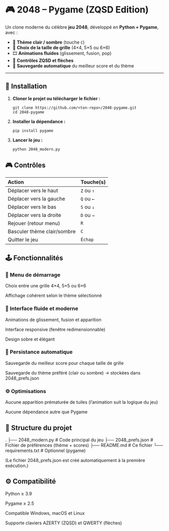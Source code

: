 # 🎮 2048 – Pygame (ZQSD Edition)

Un clone moderne du célèbre **jeu 2048**, développé en **Python + Pygame**, avec :

- 🎨 **Thème clair / sombre** (touche `C`)
- 🧩 **Choix de la taille de grille** (4×4, 5×5 ou 6×6)
- 🎞️ **Animations fluides** (glissement, fusion, pop)
- 🧠 **Contrôles ZQSD et flèches**
- 💾 **Sauvegarde automatique** du meilleur score et du thème

---

## 🧰 Installation

1. **Cloner le projet ou télécharger le fichier :**
   ```
   git clone https://github.com/<ton-repo>/2048-pygame.git
   cd 2048-pygame
   ```


2. **Installer la dépendance :**
    ```
    pip install pygame
    ```

3. **Lancer le jeu :**
    ```
    python 2048_modern.py
    ```

## 🎮 Contrôles
| Action                      | Touche(s)  |
| :-------------------------- | :--------- |
| Déplacer vers le haut       | `Z` ou `↑` |
| Déplacer vers la gauche     | `Q` ou `←` |
| Déplacer vers le bas        | `S` ou `↓` |
| Déplacer vers la droite     | `D` ou `→` |
| Rejouer (retour menu)       | `R`        |
| Basculer thème clair/sombre | `C`        |
| Quitter le jeu              | `Échap`    |

## 🕹️ Fonctionnalités

### 🧩 Menu de démarrage

Choix entre une grille 4×4, 5×5 ou 6×6

Affichage cohérent selon le thème sélectionné

### 🎨 Interface fluide et moderne

Animations de glissement, fusion et apparition

Interface responsive (fenêtre redimensionnable)

Design sobre et élégant

### 💾 Persistance automatique

Sauvegarde du meilleur score pour chaque taille de grille

Sauvegarde du thème préféré (clair ou sombre)
→ stockées dans 2048_prefs.json

### ⚙️ Optimisations

Aucune apparition prématurée de tuiles (l’animation suit la logique du jeu)

Aucune dépendance autre que Pygame

## 📁 Structure du projet
.
├── 2048_modern.py       # Code principal du jeu
├── 2048_prefs.json      # Fichier de préférences (thème + scores)
├── README.md            # Ce fichier
└── requirements.txt     # Optionnel (pygame)


(Le fichier 2048_prefs.json est créé automatiquement à la première exécution.)

## ⚙️ Compatibilité

Python ≥ 3.9

Pygame ≥ 2.5

Compatible Windows, macOS et Linux

Supporte claviers AZERTY (ZQSD) et QWERTY (flèches)
